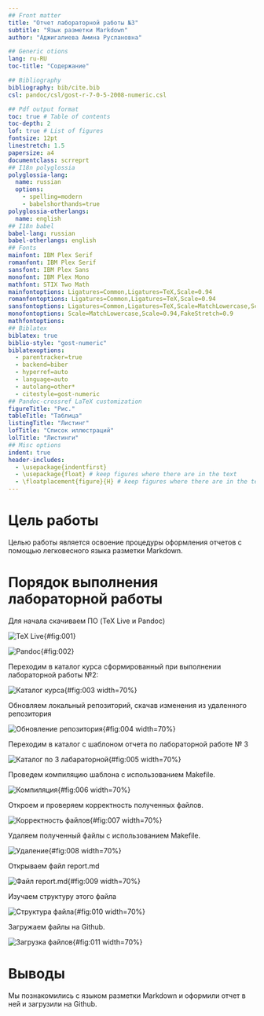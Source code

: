 ```yaml
---
## Front matter
title: "Отчет лабораторной работы №3"
subtitle: "Язык разметки Markdown"
author: "Аджигалиева Амина Руслановна"

## Generic otions
lang: ru-RU
toc-title: "Содержание"

## Bibliography
bibliography: bib/cite.bib
csl: pandoc/csl/gost-r-7-0-5-2008-numeric.csl

## Pdf output format
toc: true # Table of contents
toc-depth: 2
lof: true # List of figures
fontsize: 12pt
linestretch: 1.5
papersize: a4
documentclass: scrreprt
## I18n polyglossia
polyglossia-lang:
  name: russian
  options:
	- spelling=modern
	- babelshorthands=true
polyglossia-otherlangs:
  name: english
## I18n babel
babel-lang: russian
babel-otherlangs: english
## Fonts
mainfont: IBM Plex Serif
romanfont: IBM Plex Serif
sansfont: IBM Plex Sans
monofont: IBM Plex Mono
mathfont: STIX Two Math
mainfontoptions: Ligatures=Common,Ligatures=TeX,Scale=0.94
romanfontoptions: Ligatures=Common,Ligatures=TeX,Scale=0.94
sansfontoptions: Ligatures=Common,Ligatures=TeX,Scale=MatchLowercase,Scale=0.94
monofontoptions: Scale=MatchLowercase,Scale=0.94,FakeStretch=0.9
mathfontoptions:
## Biblatex
biblatex: true
biblio-style: "gost-numeric"
biblatexoptions:
  - parentracker=true
  - backend=biber
  - hyperref=auto
  - language=auto
  - autolang=other*
  - citestyle=gost-numeric
## Pandoc-crossref LaTeX customization
figureTitle: "Рис."
tableTitle: "Таблица"
listingTitle: "Листинг"
lofTitle: "Список иллюстраций"
lolTitle: "Листинги"
## Misc options
indent: true
header-includes:
  - \usepackage{indentfirst}
  - \usepackage{float} # keep figures where there are in the text
  - \floatplacement{figure}{H} # keep figures where there are in the text
---
```


# Цель работы

Целью работы является освоение процедуры оформления отчетов с помощью легковесного
языка разметки Markdown.


# Порядок выполнения лабораторной работы

Для начала скачиваем ПО (TeX Live и Pandoc)

![TeX Live](image/1.jpg){#fig:001}

![Pandoc](image/2.jpg){#fig:002}

Переходим в каталог курса сформированный при выполнении лабораторной работы
№2:

![Каталог курса](image/3.jpg){#fig:003 width=70%}

Обновляем локальный репозиторий, скачав изменения из удаленного репозитория

![Обновление репозитория](image/4.jpg){#fig:004 width=70%}

Переходим в каталог с шаблоном отчета по лабораторной работе № 3

![Каталог по 3 лабараторной](image/5.jpg){#fig:005 width=70%}

Проведем компиляцию шаблона с использованием Makefile.

![Компиляция](image/6.jpg){#fig:006 width=70%}

Откроем и проверяем корректность полученных файлов.

![Корректность файлов](image/7.jpg){#fig:007 width=70%}

Удаляем полученный файлы с использованием Makefile.

![Удаление](image/8.jpg){#fig:008 width=70%}

Открываем файл report.md 

![Файл report.md](image/9.jpg){#fig:009 width=70%}

Изучаем структуру этого файла

![Структура файла](image/10.jpg){#fig:010 width=70%}

Загружаем файлы на Github.

![Загрузка файлов](image/11.jpg){#fig:011 width=70%}

# Выводы

Мы познакомились с языком разметки Markdown и оформили отчет в ней и
загрузили на Github.


